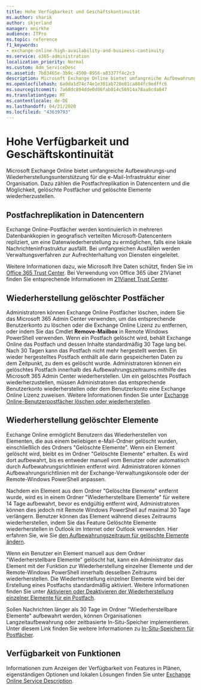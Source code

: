 ```yaml
---
title: Hohe Verfügbarkeit und Geschäftskontinuität
ms.author: sharik
author: skjerland
manager: mnirkhe
audience: ITPro
ms.topic: reference
f1_keywords:
- exchange-online-high-availability-and-business-continuity
ms.service: o365-administration
localization_priority: Normal
ms.custom: Adm_ServiceDesc
ms.assetid: 7b03465e-3b9c-4500-8956-a83377f4c2c3
description: Microsoft Exchange Online bietet umfangreiche Aufbewahrungs-und Wiederherstellungsunterstützung für die e-Mail-Infrastruktur einer Organisation. Dazu zählen die Postfachreplikation in Datencentern und die Möglichkeit, gelöschte Postfächer und gelöschte Elemente wiederherzustellen.
ms.openlocfilehash: 6a0da1d74c74e1e301ab728e81ca884fc9edffc6
ms.sourcegitcommit: 7a68dc894dde0d06fab014c56914a78aa8cda847
ms.translationtype: MT
ms.contentlocale: de-DE
ms.lasthandoff: 04/21/2020
ms.locfileid: "43639793"
---
```

# <a name="high-availability-and-business-continuity"></a>Hohe Verfügbarkeit und Geschäftskontinuität

Microsoft Exchange Online bietet umfangreiche Aufbewahrungs-und Wiederherstellungsunterstützung für die e-Mail-Infrastruktur einer Organisation. Dazu zählen die Postfachreplikation in Datencentern und die Möglichkeit, gelöschte Postfächer und gelöschte Elemente wiederherzustellen.
  
## <a name="mailbox-replication-at-data-centers"></a>Postfachreplikation in Datencentern

Exchange Online-Postfächer werden kontinuierlich in mehreren Datenbankkopien in geografisch verteilten Microsoft-Datencentern repliziert, um eine Datenwiederherstellung zu ermöglichen, falls eine lokale Nachrichteninfrastruktur ausfällt. Bei umfangreichen Ausfällen werden Verwaltungsverfahren zur Aufrechterhaltung von Diensten eingeleitet.
  
Weitere Informationen dazu, wie Microsoft Ihre Daten schützt, finden Sie im [Office 365 Trust Center](https://go.microsoft.com/fwlink/p/?LinkId=299135). Bei Verwendung von Office 365 über 21Vianet finden Sie entsprechende Informationen im [21Vianet Trust Center](https://www.21vbluecloud.com/office365/trustcenter/onlineservices.mdl).
  
## <a name="deleted-mailbox-recovery"></a>Wiederherstellung gelöschter Postfächer

Administratoren können Exchange Online Postfächer löschen, indem Sie das Microsoft 365 Admin Center verwenden, um das entsprechende Benutzerkonto zu löschen oder die Exchange Online Lizenz zu entfernen, oder indem Sie das Cmdlet **Remove-Mailbox** in Remote Windows PowerShell verwenden. Wenn ein Postfach gelöscht wird, behält Exchange Online das Postfach und dessen Inhalte standardmäßig 30 Tage lang bei. Nach 30 Tagen kann das Postfach nicht mehr hergestellt werden. Ein wieder hergestelltes Postfach enthält alle darin gespeicherten Daten zu dem Zeitpunkt, zu dem es gelöscht wurde. Administratoren können ein gelöschtes Postfach innerhalb des Aufbewahrungszeitraums mithilfe des Microsoft 365 Admin Center wiederherstellen. Um ein gelöschtes Postfach wiederherzustellen, müssen Administratoren das entsprechende Benutzerkonto wiederherstellen oder dem Benutzerkonto eine Exchange Online Lizenz zuweisen. Weitere Informationen finden Sie unter [Exchange Online-Benutzerpostfächer löschen oder wiederherstellen](https://go.microsoft.com/fwlink/p/?LinkId=286992).
  
## <a name="deleted-item-recovery"></a>Wiederherstellung gelöschter Elemente

Exchange Online ermöglicht Benutzern das Wiederherstellen von Elementen, die aus einem beliebigen e-Mail-Ordner gelöscht wurden, einschließlich des Ordners "Gelöschte Elemente". Wenn ein Element gelöscht wird, bleibt es im Ordner "Gelöschte Elemente" erhalten. Es wird dort aufbewahrt, bis es entweder manuell vom Benutzer oder automatisch durch Aufbewahrungsrichtlinien entfernt wird. Administratoren können Aufbewahrungsrichtlinien mit der Exchange-Verwaltungskonsole oder der Remote-Windows PowerShell anpassen.
  
Nachdem ein Element aus dem Ordner "Gelöschte Elemente" entfernt wurde, wird es in einem Ordner "Wiederherstellbare Elemente" für weitere 14 Tage aufbewahrt, bevor es endgültig entfernt wird, Administratoren können dies jedoch mit Remote Windows PowerShell auf maximal 30 Tage verlängern. Benutzer können das Element während dieses Zeitraums wiederherstellen, indem Sie das Feature Gelöschte Elemente wiederherstellen in Outlook im Internet oder Outlook verwenden. Hier erfahren Sie, wie Sie [den Aufbewahrungszeitraum für gelöschte Elemente ändern](https://go.microsoft.com/fwlink/p/?LinkId=286940).
  
Wenn ein Benutzer ein Element manuell aus dem Ordner "Wiederherstellbare Elemente" gelöscht hat, kann ein Administrator das Element mit der Funktion zur Wiederherstellung einzelner Elemente und der Remote-Windows PowerShell innerhalb desselben Zeitraums wiederherstellen. Die Wiederherstellung einzelner Elemente wird bei der Erstellung eines Postfachs standardmäßig aktiviert. Weitere Informationen finden Sie unter [Aktivieren oder Deaktivieren der Wiederherstellung einzelner Elemente für ein Postfach](https://go.microsoft.com/fwlink/p/?LinkID=286941).
  
Sollen Nachrichten länger als 30 Tage im Ordner "Wiederherstellbare Elemente" aufbewahrt werden, können Organisationen Langzeitaufbewahrung oder zeitbasierte In-Situ-Speicher implementieren. Unter diesem Link finden Sie weitere Informationen zu [In-Situ-Speichern für Postfächer](https://go.microsoft.com/fwlink/p/?LinkId=271746).
  
## <a name="feature-availability"></a>Verfügbarkeit von Funktionen

Informationen zum Anzeigen der Verfügbarkeit von Features in Plänen, eigenständigen Optionen und lokalen Lösungen finden Sie unter [Exchange Online Service Description](exchange-online-service-description.md).
  